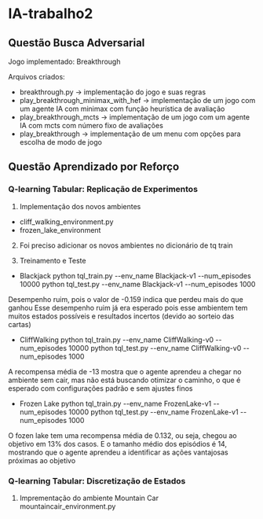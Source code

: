 # IA-trabalho2

## Questão Busca Adversarial

Jogo implementado: Breakthrough 

Arquivos criados:
* breakthrough.py -> implementação do jogo e suas regras
* play_breakthrough_minimax_with_hef -> implementação de um jogo com um agente IA com minimax com função heurística de avaliação
* play_breakthrough_mcts -> implementação de um jogo com um agente IA com mcts com número fixo de avaliações
* play_breakthrough -> implementação de um menu com opções para escolha de modo de jogo

## Questão Aprendizado por Reforço

###  Q-learning Tabular: Replicação de Experimentos

1. Implementação dos novos ambientes
* cliff_walking_environment.py
* frozen_lake_environment

2. Foi preciso adicionar os novos ambientes no dicionário de tq train

3. Treinamento e Teste

* Blackjack
python tql_train.py --env_name Blackjack-v1 --num_episodes 10000
python tql_test.py --env_name Blackjack-v1 --num_episodes 1000

Desempenho ruim, pois o valor de -0.159 indica que perdeu mais do que ganhou
Esse desempenho ruim já era esperado pois esse ambientem tem muitos estados possíveis e resultados incertos (devido ao sorteio das cartas)

* CliffWalking
python tql_train.py --env_name CliffWalking-v0 --num_episodes 10000
python tql_test.py --env_name CliffWalking-v0 --num_episodes 1000

A recompensa média de -13 mostra que o agente aprendeu a chegar no ambiente sem cair, mas não está buscando otimizar o caminho, o que é esperado com configurações padrão e sem ajustes finos 

* Frozen Lake
python tql_train.py --env_name FrozenLake-v1 --num_episodes 10000
python tql_test.py --env_name FrozenLake-v1 --num_episodes 1000

O fozen lake tem uma recompensa média de 0.132, ou seja, chegou ao objetivo em 13% dos casos. E o tamanho médio dos episódios é 14, mostrando que o  agente aprendeu a identificar as ações vantajosas próximas ao objetivo

### Q-learning Tabular: Discretização de Estados

1. Imprementação do ambiente Mountain Car
mountaincair_environment.py